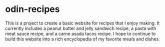 # odin-recipes
This is a project to create a basic website for recipes that I enjoy making. It currently includes a peanut butter and jelly sandwich recipe, a pasta with meat sauce recipe, and a carne asada tacos recipe. I hope to continue to build this website into a rich encyclopedia of my favorite meals and dishes.